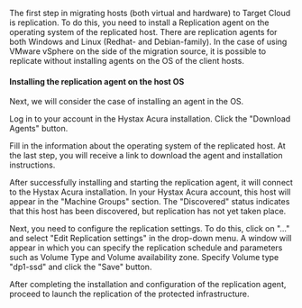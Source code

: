 The first step in migrating hosts (both virtual and hardware) to Target Cloud is replication. To do this, you need to install a Replication agent on the operating system of the replicated host. There are replication agents for both Windows and Linux (Redhat- and Debian-family). In the case of using VMware vSphere on the side of the migration source, it is possible to replicate without installing agents on the OS of the client hosts.

#### Installing the replication agent on the host OS

Next, we will consider the case of installing an agent in the OS.

Log in to your account in the Hystax Acura installation. Click the "Download Agents" button.

Fill in the information about the operating system of the replicated host. At the last step, you will receive a link to download the agent and installation instructions.

After successfully installing and starting the replication agent, it will connect to the Hystax Acura installation. In your Hystax Acura account, this host will appear in the "Machine Groups" section. The "Discovered" status indicates that this host has been discovered, but replication has not yet taken place.

Next, you need to configure the replication settings. To do this, click on "..." and select "Edit Replication settings" in the drop-down menu. A window will appear in which you can specify the replication schedule and parameters such as Volume Type and Volume availability zone. Specify Volume type "dp1-ssd" and click the "Save" button.

After completing the installation and configuration of the replication agent, proceed to launch the replication of the protected infrastructure.
